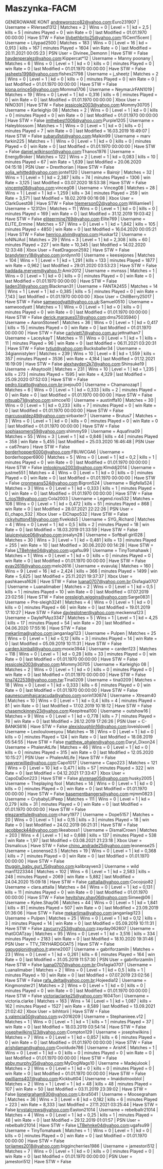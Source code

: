 # Maszynka-FACM
GENEROWANIE KONT
andreworozco82@yahoo.com:Euro231907 | Username = RVersed1312 | Matches = 2 | Wins = 0 | Level = 1 | kd = 2,5 | kills = 5 | minutes Played = 0 | win Rate = 0 | last Modified = 01.01.1970 00:00:00 | Have STW = False
lilybethbrito25@yahoo.com:15Cent15cent | Username = Lilypad2500 | Matches = 183 | Wins = 0 | Level = 16 | kd = 0,913 | kills = 167 | minutes Played = 1604 | win Rate = 0 | last Modified = 20.11.2021 00:05:23 | PSN User = Divinee_Demonn | Have STW = False
haydenperalez@yahoo.com:Kippercat*12 | Username = Manny poonany | Matches = 6 | Wins = 0 | Level = 1 | kd = 0 | kills = 0 | minutes Played = 0 | win Rate = 0 | last Modified = 01.01.1970 00:00:00 | Have STW = False
jasheets1998@yahoo.com:fishes21798 | Username = j_sheetz | Matches = 2 | Wins = 0 | Level = 1 | kd = 0 | kills = 0 | minutes Played = 0 | win Rate = 0 | last Modified = 01.01.1970 00:00:00 | Have STW = False
kiona.prince5@yahoo.com:Momma1706 | Username = NeymarJrFAN1019 | Matches = 19 | Wins = 0 | Level = 1 | kd = 0,316 | kills = 6 | minutes Played = 0 | win Rate = 0 | last Modified = 01.01.1970 00:00:00 | Xbox User = NINO301 | Have STW = False
jessicole2003@yahoo.com:Mommy30705 | Username = Karleighjo 08 | Matches = 2 | Wins = 0 | Level = 1 | kd = 0 | kills = 0 | minutes Played = 0 | win Rate = 0 | last Modified = 01.01.1970 00:00:00 | Have STW = False
imthebest1006@yahoo.com:Purple1205 | Username = Haleyblossom | Matches = 1 | Wins = 0 | Level = 1 | kd = 0 | kills = 0 | minutes Played = 7 | win Rate = 0 | last Modified = 16.03.2019 16:49:07 | Have STW = False
subaru9sti@yahoo.com:Malkin99 | Username = marv farkin225 | Matches = 1 | Wins = 0 | Level = 1 | kd = 0 | kills = 0 | minutes Played = 0 | win Rate = 0 | last Modified = 01.01.1970 00:00:00 | Have STW = False
daniel.wilkinson1@yahoo.com:Thanos1976 | Username = EnergyBroker | Matches = 122 | Wins = 2 | Level = 1 | kd = 0,083 | kills = 10 | minutes Played = 67 | win Rate = 1,639 | last Modified = 20.06.2020 04:15:18 | PSN User = Drexthorian | Have STW = False
solja_whitted@yahoo.com:jonte1120 | Username = Bairojr | Matches = 32 | Wins = 1 | Level = 1 | kd = 2,387 | kills = 74 | minutes Played = 1306 | win Rate = 3,125 | last Modified = 03.07.2020 18:53:38 | Have STW = False
vincentg08@yahoo.com:vinceg08 | Username = Vinceg08 | Matches = 28 | Wins = 1 | Level = 1 | kd = 1,259 | kills = 34 | minutes Played = 259 | win Rate = 3,571 | last Modified = 18.02.2019 00:16:08 | Xbox User = ClarkGuest08 | Have STW = False
hlemerson02@yahoo.com:Williamlee1 | Username = 12312m | Matches = 11 | Wins = 0 | Level = 1 | kd = 0 | kills = 0 | minutes Played = 169 | win Rate = 0 | last Modified = 31.12.2019 19:03:42 | Have STW = False
eliteermine769@yahoo.com:Elite769 | Username = ELITE_Ermine | Matches = 57 | Wins = 0 | Level = 1 | kd = 1,842 | kills = 105 | minutes Played = 4850 | win Rate = 0 | last Modified = 16.04.2020 00:05:21 | Have STW = False
henrico.alvin@yahoo.com:Huskar12 | Username = IoNINJAoI | Matches = 29 | Wins = 3 | Level = 1 | kd = 2,308 | kills = 60 | minutes Played = 227 | win Rate = 10,345 | last Modified = 14.02.2020 12:33:48 | Xbox User = FeatDragoon2592 | Have STW = False
brandyterry18@yahoo.com:jordynn10 | Username = keesiejones | Matches = 104 | Wins = 1 | Level = 1 | kd = 1,291 | kills = 133 | minutes Played = 1877 | win Rate = 0,962 | last Modified = 29.01.2020 03:53:23 | Have STW = False
haddada.meryem@yahoo.fr:Amir2012 | Username = mvnsss | Matches = 1 | Wins = 0 | Level = 1 | kd = 0 | kills = 0 | minutes Played = 0 | win Rate = 0 | last Modified = 01.01.1970 00:00:00 | Have STW = False
ljaden31@yahoo.com:Blackman31 | Username = FANTA2455 | Matches = 14 | Wins = 1 | Level = 1 | kd = 0,385 | kills = 5 | minutes Played = 0 | win Rate = 7,143 | last Modified = 01.01.1970 00:00:00 | Xbox User = ChillBerry25017 | Have STW = False
samwoodyatt@yahoo.co.uk:Samuel0510 | Username = samwoodyatt | Matches = 1 | Wins = 0 | Level = 1 | kd = 0 | kills = 0 | minutes Played = 0 | win Rate = 0 | last Modified = 01.01.1970 00:00:00 | Have STW = False
derick.marques07@yahoo.com:dms75035940 | Username = AaronStonee1 | Matches = 36 | Wins = 0 | Level = 1 | kd = 0,417 | kills = 15 | minutes Played = 0 | win Rate = 0 | last Modified = 01.01.1970 00:00:00 | Have STW = False
carlyjett7@yahoo.com.au:jettnathan7 | Username = LaceykayT | Matches = 11 | Wins = 0 | Level = 1 | kd = 1 | kills = 11 | minutes Played = 96 | win Rate = 0 | last Modified = 06.11.2021 03:20:31 | Have STW = False
tytiut@yahoo.com:Bucksballer34 | Username = 34giannistylerr | Matches = 239 | Wins = 10 | Level = 8 | kd = 1,559 | kills = 357 | minutes Played = 3536 | win Rate = 4,184 | last Modified = 01.12.2021 16:19:09 | Have STW = False
alexhayden2k7@yahoo.com:Shinsuke19 | Username = Ahaytoolit | Matches = 231 | Wins = 10 | Level = 1 | kd = 1,235 | kills = 273 | minutes Played = 1595 | win Rate = 4,329 | last Modified = 25.09.2020 07:52:03 | Have STW = False
pedro.tizatto@yahoo.com.br:joejou00 | Username = Chamanozap1 | Matches = 6 | Wins = 0 | Level = 1 | kd = 0,333 | kills = 2 | minutes Played = 0 | win Rate = 0 | last Modified = 01.01.1970 00:00:00 | Have STW = False
nitsuab71@yahoo.com:simcoe10 | Username = austinffa10 | Matches = 30 | Wins = 0 | Level = 1 | kd = 0,233 | kills = 7 | minutes Played = 0 | win Rate = 0 | last Modified = 01.01.1970 00:00:00 | Have STW = False
marcusvaldez49@yahoo.com:sirbaxter7 | Username = Brutus7 | Matches = 3 | Wins = 0 | Level = 1 | kd = 0 | kills = 0 | minutes Played = 0 | win Rate = 0 | last Modified = 01.01.1970 00:00:00 | Have STW = False
sophiasomers59@yahoo.com:shimmy59 | Username = Aquafina09 | Matches = 55 | Wins = 3 | Level = 1 | kd = 0,846 | kills = 44 | minutes Played = 358 | win Rate = 5,455 | last Modified = 25.03.2020 16:46:48 | PSN User = ca67maro | Have STW = False
borderhopper6000@yahoo.com:FBUWCGA6 | Username = borderhopper6900 | Matches = 5 | Wins = 0 | Level = 1 | kd = 0,2 | kills = 1 | minutes Played = 0 | win Rate = 0 | last Modified = 01.01.1970 00:00:00 | Have STW = False
imlookinup2003@yahoo.com:Klmddj2014 | Username = justme551 | Matches = 4 | Wins = 0 | Level = 1 | kd = 0 | kills = 0 | minutes Played = 0 | win Rate = 0 | last Modified = 01.01.1970 00:00:00 | Have STW = False
cronmeans524@yahoo.com:Bigron524 | Username = Bigfella524 | Matches = 3 | Wins = 0 | Level = 1 | kd = 0,333 | kills = 1 | minutes Played = 0 | win Rate = 0 | last Modified = 01.01.1970 00:00:00 | Have STW = False
t_rios19@yahoo.com:Cola2003 | Username = Legend.rios532 | Matches = 108 | Wins = 0 | Level = 1 | kd = 0,472 | kills = 51 | minutes Played = 868 | win Rate = 0 | last Modified = 28.07.2021 22:22:26 | PSN User = El_chapo_532 | Xbox User = ElChapo532 | Have STW = False
rickyhutton41@yahoo.com:fivekids5 | Username = SYG_Richard | Matches = 4 | Wins = 0 | Level = 1 | kd = 0,5 | kills = 2 | minutes Played = 18 | win Rate = 0 | last Modified = 18.03.2019 01:33:59 | Have STW = False
lajuiceyjuice06@yahoo.com:josalyn28 | Username = Softball girl028 | Matches = 30 | Wins = 3 | Level = 1 | kd = 0,481 | kills = 13 | minutes Played = 255 | win Rate = 10 | last Modified = 30.06.2020 00:14:28 | Have STW = False
LTBehnke04@yahoo.com:ugafsu99 | Username = TinyTomahawk | Matches = 1 | Wins = 0 | Level = 1 | kd = 0 | kills = 0 | minutes Played = 0 | win Rate = 0 | last Modified = 01.01.1970 00:00:00 | Have STW = False
evav2616@yahoo.com:melo2616 | Username = evavulaj | Matches = 160 | Wins = 9 | Level = 16 | kd = 2,424 | kills = 366 | minutes Played = 1499 | win Rate = 5,625 | last Modified = 25.11.2021 19:37:37 | Xbox User = pashkaeva1626 | Have STW = False
luana0707@yahoo.com.br:Disfagia0707 | Username = Luanalimaber | Matches = 2 | Wins = 0 | Level = 1 | kd = 0,5 | kills = 1 | minutes Played = 10 | win Rate = 0 | last Modified = 07.07.2019 23:02:56 | Have STW = False
presleigh.wiggins@yahoo.com:Sarge0831 | Username = Pre-sleigh3241 | Matches = 4 | Wins = 0 | Level = 1 | kd = 0 | kills = 0 | minutes Played = 66 | win Rate = 0 | last Modified = 19.01.2019 17:10:27 | Have STW = False
dayleplotner@yahoo.com:meckenna123 | Username = DaylePlAyz3347 | Matches = 5 | Wins = 1 | Level = 1 | kd = 4,25 | kills = 17 | minutes Played = 54 | win Rate = 20 | last Modified = 04.06.2020 17:55:16 | Have STW = False
mekarlima@yahoo.com:janganlagi123 | Username = Pulpen | Matches = 25 | Wins = 0 | Level = 1 | kd = 0,12 | kills = 3 | minutes Played = 14 | win Rate = 0 | last Modified = 05.09.2019 10:11:31 | Have STW = False
carden.kimball@yahoo.com:moxie3944 | Username = carden123 | Matches = 118 | Wins = 0 | Level = 1 | kd = 0,28 | kills = 33 | minutes Played = 0 | win Rate = 0 | last Modified = 01.01.1970 00:00:00 | Have STW = False
jessicole2003@yahoo.com:Mommy30705 | Username = Karleighjo 08 | Matches = 2 | Wins = 0 | Level = 1 | kd = 0 | kills = 0 | minutes Played = 0 | win Rate = 0 | last Modified = 01.01.1970 00:00:00 | Have STW = False
tina7422539@yahoo.com.tw:Tina0209 | Username = tina0209 | Matches = 18 | Wins = 0 | Level = 1 | kd = 0,333 | kills = 6 | minutes Played = 0 | win Rate = 0 | last Modified = 01.01.1970 00:00:00 | Have STW = False
paunescumihaicaracuda@yahoo.com:sorin130874 | Username = Xtream40 | Matches = 10 | Wins = 0 | Level = 1 | kd = 0,4 | kills = 4 | minutes Played = 81 | win Rate = 0 | last Modified = 17.02.2019 10:18:12 | Have STW = False
chasemckinney23@yahoo.com:Keepitreal100 | Username = outshow16 | Matches = 9 | Wins = 0 | Level = 1 | kd = 0,778 | kills = 7 | minutes Played = 76 | win Rate = 0 | last Modified = 26.12.2019 17:26:26 | PSN User = C-BANKS616 | Have STW = False
alexisloughlin16@yahoo.com:loveislove6 | Username = Lexiloulovesyou | Matches = 18 | Wins = 0 | Level = 1 | kd = 0 | kills = 0 | minutes Played = 124 | win Rate = 0 | last Modified = 18.08.2019 05:54:55 | Have STW = False
matthew_phalen@yahoo.com:Daryl_Dixon24 | Username = PhalenAtLife | Matches = 46 | Wins = 0 | Level = 1 | kd = 0 | kills = 0 | minutes Played = 315 | win Rate = 0 | last Modified = 12.05.2020 10:15:27 | PSN User = PhalenAtLife | Have STW = False
sawyerwillie@yahoo.com:Capo1017 | Username = Capo223 | Matches = 121 | Wins = 0 | Level = 10 | kd = 0,471 | kills = 57 | minutes Played = 322 | win Rate = 0 | last Modified = 04.12.2021 17:33:47 | Xbox User = CapoDaDon223 | Have STW = False
alyrenae05@yahoo.com:husky2005 | Username = Theplaying fool | Matches = 14 | Wins = 0 | Level = 1 | kd = 0 | kills = 0 | minutes Played = 0 | win Rate = 0 | last Modified = 01.01.1970 00:00:00 | Have STW = False
basementbangers@yahoo.com:mjmm0823 | Username = CrybabyLilPeep | Matches = 111 | Wins = 0 | Level = 1 | kd = 0,279 | kills = 31 | minutes Played = 0 | win Rate = 0 | last Modified = 01.01.1970 00:00:00 | Have STW = False
eleazareltule@yahoo.com:chary1977 | Username = Dope5157 | Matches = 20 | Wins = 0 | Level = 1 | kd = 0,15 | kills = 3 | minutes Played = 18 | win Rate = 0 | last Modified = 24.02.2019 06:21:31 | Have STW = False
jacobbeck44@yahoo.com:likeaboss1 | Username = DismalCrown | Matches = 203 | Wins = 4 | Level = 1 | kd = 0,688 | kills = 137 | minutes Played = 538 | win Rate = 1,97 | last Modified = 03.08.2021 21:23:18 | Xbox User = Dismalicus | Have STW = False
chino_andrade25@yahoo.com:leonense25 | Username = Leonense2.5 | Matches = 19 | Wins = 0 | Level = 1 | kd = 0,368 | kills = 7 | minutes Played = 0 | win Rate = 0 | last Modified = 01.01.1970 00:00:00 | Have STW = False
thuggin_baby_gurl_15@yahoo.com:kalibrayven3 | Username = wild man11223344 | Matches = 102 | Wins = 6 | Level = 1 | kd = 2,583 | kills = 248 | minutes Played = 2069 | win Rate = 5,882 | last Modified = 24.04.2020 15:09:18 | Have STW = False
cattalla@yahoo.com:Cocojojo82 | Username = clara.attalla | Matches = 84 | Wins = 0 | Level = 1 | kd = 0,131 | kills = 11 | minutes Played = 0 | win Rate = 0 | last Modified = 01.01.1970 00:00:00 | Have STW = False
heyitshay.shay06@yahoo.com:Simee@06 | Username = Kylee.Shay06 | Matches = 44 | Wins = 0 | Level = 1 | kd = 1,841 | kills = 81 | minutes Played = 507 | win Rate = 0 | last Modified = 23.09.2019 01:36:06 | Have STW = False
mekarlima@yahoo.com:janganlagi123 | Username = Pulpen | Matches = 25 | Wins = 0 | Level = 1 | kd = 0,12 | kills = 3 | minutes Played = 14 | win Rate = 0 | last Modified = 05.09.2019 10:11:31 | Have STW = False
zaycurry253@yahoo.com:zayday062607 | Username = thatGOATzay | Matches = 95 | Wins = 0 | Level = 1 | kd = 3,516 | kills = 334 | minutes Played = 2183 | win Rate = 0 | last Modified = 18.10.2020 19:31:46 | PSN User = TTV_TRYHARDGOAT5 | Have STW = False
gapuggioni@yahoo.it:atene2007 | Username = gabriforzamiln | Matches = 23 | Wins = 0 | Level = 1 | kd = 0,261 | kills = 6 | minutes Played = 164 | win Rate = 0 | last Modified = 31.05.2019 11:57:30 | PSN User = gabriforzamiln | Have STW = False
luana0707@yahoo.com.br:Disfagia0707 | Username = Luanalimaber | Matches = 2 | Wins = 0 | Level = 1 | kd = 0,5 | kills = 1 | minutes Played = 10 | win Rate = 0 | last Modified = 07.07.2019 23:02:56 | Have STW = False
rafa_delta@yahoo.com.br:Hojeedia12 | Username = Kingmonster21 | Matches = 2 | Wins = 0 | Level = 1 | kd = 0 | kills = 0 | minutes Played = 0 | win Rate = 0 | last Modified = 01.01.1970 00:00:00 | Have STW = False
victoriaclarke25@yahoo.com:1604Tori | Username = victoria.clarke | Matches = 163 | Wins = 14 | Level = 1 | kd = 1,087 | kills = 162 | minutes Played = 1527 | win Rate = 8,589 | last Modified = 13.09.2021 21:02:42 | Xbox User = bihhtorii | Have STW = False
s.valencia50@yahoo.com:sv2016209 | Username = Stephanieee.v12 | Matches = 1 | Wins = 0 | Level = 1 | kd = 1 | kills = 1 | minutes Played = 37 | win Rate = 0 | last Modified = 18.03.2019 03:54:14 | Have STW = False
josephwilkins123@yahoo.com:Compton129 | Username = josephwilkins | Matches = 7 | Wins = 0 | Level = 1 | kd = 0,857 | kills = 6 | minutes Played = 0 | win Rate = 0 | last Modified = 01.01.1970 00:00:00 | Have STW = False
arishdaman@yahoo.com:Cooldude786 | Username = ArishK | Matches = 1 | Wins = 0 | Level = 1 | kd = 0 | kills = 0 | minutes Played = 0 | win Rate = 0 | last Modified = 01.01.1970 00:00:00 | Have STW = False
abby.murphy35@yahoo.com:MyDogWags10 | Username = Madejulook | Matches = 2 | Wins = 0 | Level = 1 | kd = 0 | kills = 0 | minutes Played = 0 | win Rate = 0 | last Modified = 01.01.1970 00:00:00 | Have STW = False
gwilliams407@yahoo.com:Kickbutt04 | Username = Imaidiotnooblol | Matches = 2 | Wins = 1 | Level = 1 | kd = 48 | kills = 48 | minutes Played = 107 | win Rate = 50 | last Modified = 03.11.2019 23:39:02 | Have STW = False
lionelgraham930@yahoo.com:Libra5041 | Username = Moosegraham | Matches = 36 | Wins = 3 | Level = 6 | kd = 0,182 | kills = 6 | minutes Played = 223 | win Rate = 8,333 | last Modified = 27.11.2021 03:25:44 | Have STW = False
krystalcrews@yahoo.com:Easton21014 | Username = rebelballr21014 | Matches = 4 | Wins = 0 | Level = 1 | kd = 0,25 | kills = 1 | minutes Played = 48 | win Rate = 0 | last Modified = 29.12.2019 01:01:57 | PSN User = rebelballr21014 | Have STW = False
LTBehnke04@yahoo.com:ugafsu99 | Username = TinyTomahawk | Matches = 1 | Wins = 0 | Level = 1 | kd = 0 | kills = 0 | minutes Played = 0 | win Rate = 0 | last Modified = 01.01.1970 00:00:00 | Have STW = False
torijames2018@yahoo.com:biggincherries1986 | Username = jamestori512 | Matches = 7 | Wins = 0 | Level = 1 | kd = 0 | kills = 0 | minutes Played = 0 | win Rate = 0 | last Modified = 01.01.1970 00:00:00 | PSN User = jamestori512 | Have STW = False
